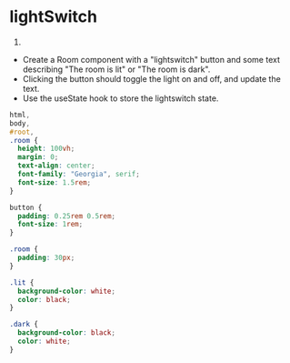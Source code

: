 # lightSwitch

1. 
- Create a Room component with a "lightswitch" button and some text describing "The room is lit" or "The room is dark". 
- Clicking the button should toggle the light on and off, and update the text.
- Use the useState hook to store the lightswitch state.

```css
html,
body,
#root,
.room {
  height: 100vh;
  margin: 0;
  text-align: center;
  font-family: "Georgia", serif;
  font-size: 1.5rem;
}

button {
  padding: 0.25rem 0.5rem;
  font-size: 1rem;
}

.room {
  padding: 30px;
}

.lit {
  background-color: white;
  color: black;
}

.dark {
  background-color: black;
  color: white;
}

```